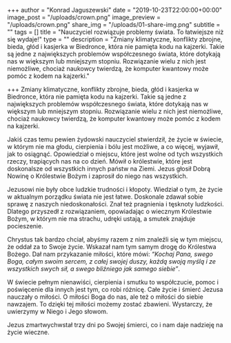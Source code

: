 +++
author = "Konrad Jaguszewski"
date = "2019-10-23T22:00:00+00:00"
image_post = "/uploads/crown.png"
image_preview = "/uploads/crown.png"
share_img = "/uploads/01-share-img.png"
subtitle = ""
tags = []
title = "Nauczyciel rozwiązuje problemy świata. To łatwiejsze niż się wydaje!"
type = ""
description = "Zmiany klimatyczne, konflikty zbrojne, bieda, głód i kasjerka w Biedronce, która nie pamięta kodu na kajzerki. Takie są jedne z największych problemów współczesnego świata, które dotykają nas w większym lub mniejszym stopniu. Rozwiązanie wielu z nich jest niemożliwe, chociaż naukowcy twierdzą, że komputer kwantowy może pomóc z kodem na kajzerki."


+++
Zmiany klimatyczne, konflikty zbrojne, bieda, głód i kasjerka w Biedronce, która nie pamięta kodu na kajzerki. Takie są jedne z największych problemów współczesnego świata, które dotykają nas w większym lub mniejszym stopniu. Rozwiązanie wielu z nich jest niemożliwe, chociaż naukowcy twierdzą, że komputer kwantowy może pomóc z kodem na kajzerki.

Jakiś czas temu pewien żydowski nauczyciel stwierdził, że życie w świecie, w którym nie ma głodu, cierpienia i bólu jest możliwe, a co więcej, wyjawił, jak to osiągnąć. Opowiedział o miejscu, które jest wolne od tych wszystkich rzeczy, trapiących nas na co dzień. Mówił o królestwie, które jest doskonalsze od wszystkich innych państw na Ziemi. Jezus głosił Dobrą Nowinę o Królestwie Bożym i zaprosił do niego nas wszystkich.

Jezusowi nie były obce ludzkie trudności i kłopoty. Wiedział o tym, że życie w aktualnym porządku świata nie jest łatwe. Doskonale zdawał sobie sprawę z naszych niedoskonałości. Znał też pragnienia i tęsknoty ludzkości. Dlatego przyszedł z rozwiązaniem, opowiadając o wiecznym Królestwie Bożym, w którym nie ma strachu, udręki ustają, a smutek znajduje pocieszenie.

Chrystus tak bardzo chciał, abyśmy razem z nim znaleźli się w tym miejscu, że oddał za to Swoje życie. Wskazał nam tym samym drogę do Królestwa Bożego. Dał nam przykazanie miłości, które mówi: _“Kochaj Pana, swego Boga, całym swoim sercem, z całej swojej duszy, każdą swoją myślą i ze wszystkich swych sił, a swego bliźniego jak samego siebie”_.

W świecie pełnym nienawiści, cierpienia i smutku to współczucie, pomoc i poświęcenie dla innych jest tym, co robi różnicę. Całe życie i śmierć Jezusa nauczały o miłości. O miłości Boga do nas, ale też o miłości do siebie nawzajem. To dzięki tej miłości możemy zostać zbawieni. Wystarczy, że uwierzymy w Niego i Jego słowom.

Jezus zmartwychwstał trzy dni po Swojej śmierci, co i nam daje nadzieję na życie wieczne.